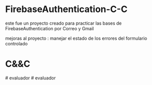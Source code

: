 # FirebaseAuthentication-C-C

este fue un proyecto creado para practicar las bases de FirebaseAuthentication por Correo y Gmail

mejoras al proyecto : manejar el estado de los errores del formulario controlado 

# C&&C
#   e v a l u a d o r 
 
 #   e v a l u a d o r 
 
 
